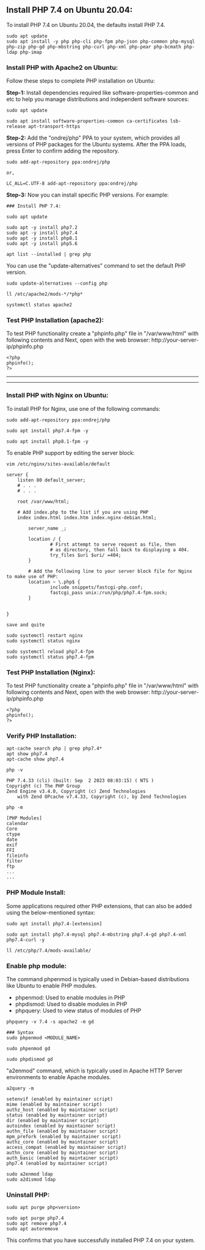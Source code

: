 ## Install PHP 7.4 on Ubuntu 20.04:
To install PHP 7.4 on Ubuntu 20.04, the defaults install PHP 7.4.


```
sudo apt update
sudo apt install -y php php-cli php-fpm php-json php-common php-mysql php-zip php-gd php-mbstring php-curl php-xml php-pear php-bcmath php-ldap php-imap
```


### Install PHP with Apache2 on Ubuntu:
Follow these steps to complete PHP installation on Ubuntu:

**Step-1:**
Install dependencies required like software-properties-common and etc to help you manage distributions and independent software sources:

```
sudo apt update

sudo apt install software-properties-common ca-certificates lsb-release apt-transport-https 
```


**Step-2:**
Add the "ondrej/php" PPA to your system, which provides all versions of PHP packages for the Ubuntu systems. After the PPA loads, press Enter to confirm adding the repository. 

```
sudo add-apt-repository ppa:ondrej/php

or,

LC_ALL=C.UTF-8 add-apt-repository ppa:ondrej/php
```


**Step-3:**
Now you can install specific PHP versions. For example:

```
### Install PHP 7.4:

sudo apt update

sudo apt -y install php7.2 
sudo apt -y install php7.4
sudo apt -y install php8.1
sudo apt -y install php5.6 
```


```
apt list --installed | grep php
```


You can use the "update-alternatives" command to set the default PHP version.

```
sudo update-alternatives --config php
```


```
ll /etc/apache2/mods-*/*php*
```


```
systemctl status apache2
```


### Test PHP Installation (apache2):

To test PHP functionality create a "phpinfo.php" file in "/var/www/html" with following contents and Next, open with the web browser: http://your-server-ip/phpinfo.php

```
<?php
phpinfo();
?>
```


---
---


###  Install PHP with Nginx on Ubuntu:
To install PHP for Nginx, use one of the following commands:

```
sudo add-apt-repository ppa:ondrej/php
```


```
sudo apt install php7.4-fpm -y

sudo apt install php8.1-fpm -y
```


To enable PHP support by editing the server block:

```
vim /etc/nginx/sites-available/default

server {
    listen 80 default_server;
    # . . .
    # . . .

    root /var/www/html;

    # Add index.php to the list if you are using PHP
    index index.html index.htm index.nginx-debian.html;

        server_name _;

        location / {
                # First attempt to serve request as file, then
                # as directory, then fall back to displaying a 404.
                try_files $uri $uri/ =404;
        }

        # Add the following line to your server block file for Nginx to make use of PHP:
        location ~ \.php$ {
                include snippets/fastcgi-php.conf;
                fastcgi_pass unix:/run/php/php7.4-fpm.sock;
        }


}

save and quite
```


```
sudo systemctl restart nginx
sudo systemctl status nginx
```


```
sudo systemctl reload php7.4-fpm
sudo systemctl status php7.4-fpm
```


### Test PHP Installation (Nginx):

To test PHP functionality create a "phpinfo.php" file in "/var/www/html" with following contents and Next, open with the web browser: http://your-server-ip/phpinfo.php

```
<?php
phpinfo();
?>
```



### Verify PHP Installation:

```
apt-cache search php | grep php7.4*
apt show php7.4
apt-cache show php7.4
```


```
php -v

PHP 7.4.33 (cli) (built: Sep  2 2023 08:03:15) ( NTS )
Copyright (c) The PHP Group
Zend Engine v3.4.0, Copyright (c) Zend Technologies
    with Zend OPcache v7.4.33, Copyright (c), by Zend Technologies
```


```
php -m

[PHP Modules]
calendar
Core
ctype
date
exif
FFI
fileinfo
filter
ftp
...
...
```

### PHP Module Install: 
Some applications required other PHP extensions, that can also be added using the below-mentioned syntax:

```
sudo apt install php7.4-[extension]

sudo apt install php7.4-mysql php7.4-mbstring php7.4-gd php7.4-xml php7.4-curl -y
```


```
ll /etc/php/7.4/mods-available/
```


### Enable php module:

The command phpenmod is typically used in Debian-based distributions like Ubuntu to enable PHP modules.
- phpenmod: Used to enable modules in PHP
- phpdismod: Used to disable modules in PHP
- phpquery: Used to view status of modules of PHP


```
phpquery -v 7.4 -s apache2 -m gd
```


```
### Syntax
sudo phpenmod <MODULE_NAME>

sudo phpenmod gd

sudo phpdismod gd
```


"a2enmod" command, which is typically used in Apache HTTP Server environments to enable Apache modules. 

```
a2query -m

setenvif (enabled by maintainer script)
mime (enabled by maintainer script)
authz_host (enabled by maintainer script)
status (enabled by maintainer script)
dir (enabled by maintainer script)
autoindex (enabled by maintainer script)
authn_file (enabled by maintainer script)
mpm_prefork (enabled by maintainer script)
authz_core (enabled by maintainer script)
access_compat (enabled by maintainer script)
authn_core (enabled by maintainer script)
auth_basic (enabled by maintainer script)
php7.4 (enabled by maintainer script)
```

```
sudo a2enmod ldap
sudo a2dismod ldap
```


### Uninstall PHP:

```
sudo apt purge php<version>

sudo apt purge php7.4
sudo apt remove php7.4
sudo apt autoremove
```


This confirms that you have successfully installed PHP 7.4 on your system.


